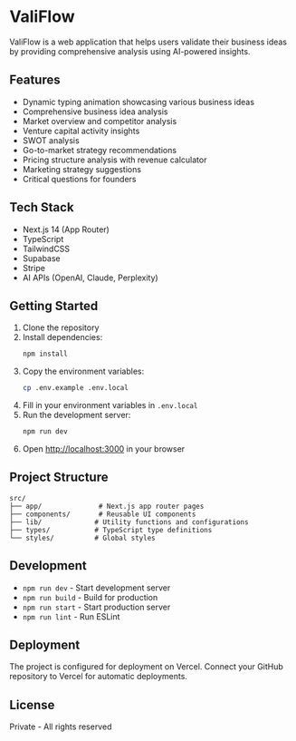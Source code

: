 # ValiFlow

ValiFlow is a web application that helps users validate their business ideas by providing comprehensive analysis using AI-powered insights.

## Features

- Dynamic typing animation showcasing various business ideas
- Comprehensive business idea analysis
- Market overview and competitor analysis
- Venture capital activity insights
- SWOT analysis
- Go-to-market strategy recommendations
- Pricing structure analysis with revenue calculator
- Marketing strategy suggestions
- Critical questions for founders

## Tech Stack

- Next.js 14 (App Router)
- TypeScript
- TailwindCSS
- Supabase
- Stripe
- AI APIs (OpenAI, Claude, Perplexity)

## Getting Started

1. Clone the repository
2. Install dependencies:
   ```bash
   npm install
   ```
3. Copy the environment variables:
   ```bash
   cp .env.example .env.local
   ```
4. Fill in your environment variables in `.env.local`
5. Run the development server:
   ```bash
   npm run dev
   ```
6. Open [http://localhost:3000](http://localhost:3000) in your browser

## Project Structure

```
src/
├── app/              # Next.js app router pages
├── components/       # Reusable UI components
├── lib/             # Utility functions and configurations
├── types/           # TypeScript type definitions
└── styles/          # Global styles
```

## Development

- `npm run dev` - Start development server
- `npm run build` - Build for production
- `npm run start` - Start production server
- `npm run lint` - Run ESLint

## Deployment

The project is configured for deployment on Vercel. Connect your GitHub repository to Vercel for automatic deployments.

## License

Private - All rights reserved 